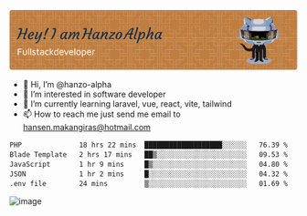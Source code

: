 ![Header](./github-header-image.png)

- 👋 Hi, I’m @hanzo-alpha
- 👀 I’m interested in software developer
- 🌱 I’m currently learning laravel, vue, react, vite, tailwind
- 📫 How to reach me just send me email to hansen.makangiras@hotmail.com 

<!---
hanzo-alpha/hanzo-alpha is a ✨ special ✨ repository because its `README.md` (this file) appears on your GitHub profile.
You can click the Preview link to take a look at your changes.
--->

<!--START_SECTION:waka-->

```txt
PHP              18 hrs 22 mins  ███████████████████░░░░░░   76.39 %
Blade Template   2 hrs 17 mins   ██▒░░░░░░░░░░░░░░░░░░░░░░   09.53 %
JavaScript       1 hr 9 mins     █▒░░░░░░░░░░░░░░░░░░░░░░░   04.80 %
JSON             1 hr 2 mins     █░░░░░░░░░░░░░░░░░░░░░░░░   04.32 %
.env file        24 mins         ▒░░░░░░░░░░░░░░░░░░░░░░░░   01.69 %
```

<!--END_SECTION:waka-->

![image](https://github.com/hanzo-alpha/hanzo-alpha/assets/111342797/c4bd2977-6123-4017-8652-6e166259b484)

